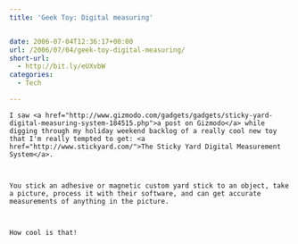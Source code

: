 ```yaml
---
title: 'Geek Toy: Digital measuring'


date: 2006-07-04T12:36:17+00:00
url: /2006/07/04/geek-toy-digital-measuring/
short-url:
  - http://bit.ly/eUXvbW
categories:
  - Tech

---
```

<div class='microid-mailto+http:sha1:c2bd5b483add6b872860ceb4c740adbd6ec5f202'>
  
    I saw <a href="http://www.gizmodo.com/gadgets/gadgets/sticky-yard-digital-measuring-system-184515.php">a post on Gizmodo</a> while digging through my holiday weekend backlog of a really cool new toy that I'm really tempted to get: <a href="http://www.stickyard.com/">The Sticky Yard Digital Measurement System</a>.
  
  
  
    You stick an adhesive or magnetic custom yard stick to an object, take a picture, process it with their software, and can get accurate measurements of anything in the picture.
  
  
  
    How cool is that!
  
